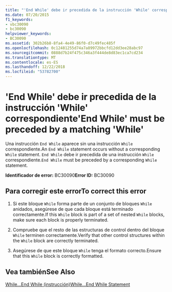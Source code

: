 ```yaml
---
title: "'End While' debe ir precedida de la instrucción 'While' correspondiente"
ms.date: 07/20/2015
f1_keywords:
- vbc30090
- bc30090
helpviewer_keywords:
- BC30090
ms.assetid: 302b26b8-8fa4-4e49-86f0-d7c49fec485f
ms.openlocfilehash: 0c12481255d74a7a89972bbcfd12dd3ee28abc97
ms.sourcegitcommit: 0888d7b24f475c346a3f444de8d83ec1ca7cd234
ms.translationtype: MT
ms.contentlocale: es-ES
ms.lasthandoff: 12/22/2018
ms.locfileid: "53782700"
---
```

# <a name="end-while-must-be-preceded-by-a-matching-while"></a><span data-ttu-id="5daef-102">'End While' debe ir precedida de la instrucción 'While' correspondiente</span><span class="sxs-lookup"><span data-stu-id="5daef-102">'End While' must be preceded by a matching 'While'</span></span>
<span data-ttu-id="5daef-103">Una instrucción `End While` aparece sin una instrucción `While` correspondiente.</span><span class="sxs-lookup"><span data-stu-id="5daef-103">An `End While` statement occurs without a corresponding `While` statement.</span></span> <span data-ttu-id="5daef-104">`End While` debe ir precedida de una instrucción `While` correspondiente.</span><span class="sxs-lookup"><span data-stu-id="5daef-104">`End While` must be preceded by a corresponding `While` statement.</span></span>  
  
 <span data-ttu-id="5daef-105">**Identificador de error:** BC30090</span><span class="sxs-lookup"><span data-stu-id="5daef-105">**Error ID:** BC30090</span></span>  
  
## <a name="to-correct-this-error"></a><span data-ttu-id="5daef-106">Para corregir este error</span><span class="sxs-lookup"><span data-stu-id="5daef-106">To correct this error</span></span>  
  
1.  <span data-ttu-id="5daef-107">Si este bloque `While` forma parte de un conjunto de bloques `While` anidados, asegúrese de que cada bloque está terminado correctamente.</span><span class="sxs-lookup"><span data-stu-id="5daef-107">If this `While` block is part of a set of nested `While` blocks, make sure each block is properly terminated.</span></span>  
  
2.  <span data-ttu-id="5daef-108">Compruebe que el resto de las estructuras de control dentro del bloque `While` terminen correctamente.</span><span class="sxs-lookup"><span data-stu-id="5daef-108">Verify that other control structures within the `While` block are correctly terminated.</span></span>  
  
3.  <span data-ttu-id="5daef-109">Asegúrese de que este bloque `While` tenga el formato correcto.</span><span class="sxs-lookup"><span data-stu-id="5daef-109">Ensure that this `While` block is correctly formatted.</span></span>  
  
## <a name="see-also"></a><span data-ttu-id="5daef-110">Vea también</span><span class="sxs-lookup"><span data-stu-id="5daef-110">See Also</span></span>  
 [<span data-ttu-id="5daef-111">While...End While (instrucción)</span><span class="sxs-lookup"><span data-stu-id="5daef-111">While...End While Statement</span></span>](../../visual-basic/language-reference/statements/while-end-while-statement.md)
